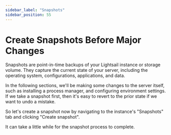 ```yaml
---
sidebar_label: "Snapshots"
sidebar_position: 55
---
```


# Create Snapshots Before Major Changes

Snapshots are point-in-time backups of your Lightsail instance or storage volume. They capture the current state of your server, including the operating system, configurations, applications, and data.

In the following sections, we'll be making some changes to the server itself, such as installing a process manager, and configuring environment settings. If we take a snapshot first, then it's easy to revert to the prior state if we want to undo a mistake.

So let's create a snapshot now by navigating to the instance's "Snapshots" tab and clicking "Create snapshot".

It can take a little while for the snapshot process to complete.
